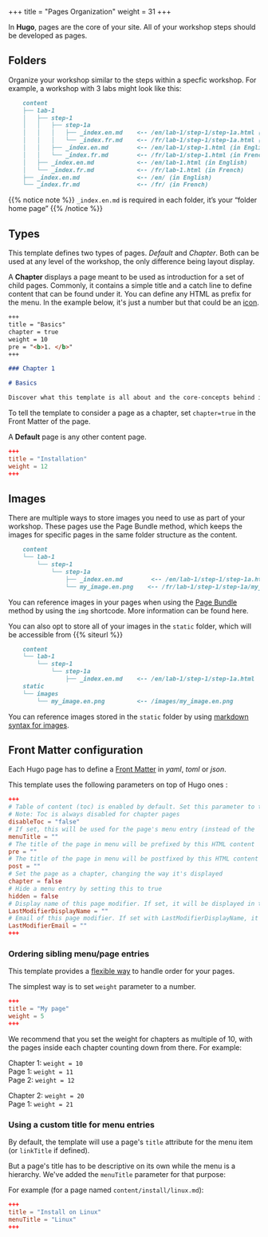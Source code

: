 +++
title = "Pages Organization"
weight = 31
+++

In **Hugo**, pages are the core of your site. All of your workshop steps should be developed as pages.

## Folders

Organize your workshop similar to the steps within a specfic workshop. For example, a workshop with 3 labs might look like this:

```markdown
    content
    ├── lab-1
    │   ├── step-1
    │   │   ├── step-1a
    │   │   │   ├── _index.en.md    <-- /en/lab-1/step-1/step-1a.html (in English)
    │   │   │   └── _index.fr.md    <-- /fr/lab-1/step-1/step-1a.html (in French)
    │   │   ├── _index.en.md        <-- /en/lab-1/step-1.html (in English)
    │   │   └── _index.fr.md        <-- /fr/lab-1/step-1.html (in French)
    │   ├── _index.en.md            <-- /en/lab-1.html (in English)
    │   └── _index.fr.md            <-- /fr/lab-1.html (in French)
    ├── _index.en.md                <-- /en/ (in English)
    └── _index.fr.md                <-- /fr/ (in French)
```

{{% notice note %}}
`_index.en.md` is required in each folder, it’s your “folder home page”
{{% /notice %}}

## Types

This template defines two types of pages. *Default* and *Chapter*. Both can be used at any level of the workshop, the only difference being layout display.

A **Chapter** displays a page meant to be used as introduction for a set of child pages. Commonly, it contains a simple title and a catch line to define content that can be found under it.
You can define any HTML as prefix for the menu. In the example below, it's just a number but that could be an [icon](https://fortawesome.github.io/Font-Awesome/).


```markdown
+++
title = "Basics"
chapter = true
weight = 10
pre = "<b>1. </b>"
+++

### Chapter 1

# Basics

Discover what this template is all about and the core-concepts behind it.
```

To tell the template to consider a page as a chapter, set `chapter=true` in the Front Matter of the page.

A **Default** page is any other content page.


```toml
+++
title = "Installation"
weight = 12
+++
```

## Images

There are multiple ways to store images you need to use as part of your workshop. These pages use the Page Bundle method, which keeps the images for specific pages in the same folder structure as the content.

```markdown
    content
    └── lab-1
        └── step-1
            └── step-1a
                ├── _index.en.md        <-- /en/lab-1/step-1/step-1a.html
                └── my_image.en.png    <-- /fr/lab-1/step-1/step-1a/my_image.en.png
```

You can reference images in your pages when using the [Page Bundle](https://gohugo.io/content-management/page-bundles/) method by using the `img` shortcode. More information can be found here.

You can also opt to store all of your images in the `static` folder, which will be accessible from {{% siteurl %}}

```markdown
    content
    └── lab-1
        └── step-1
            └── step-1a
                ├── _index.en.md    <-- /en/lab-1/step-1/step-1a.html
    static
    └── images
        └── my_image.en.png         <-- /images/my_image.en.png
```

You can reference images stored in the `static` folder by using [markdown syntax for images](/en/cont/markdown.html#images).

## Front Matter configuration

Each Hugo page has to define a [Front Matter](https://gohugo.io/content/front-matter/) in *yaml*, *toml* or *json*.

This template uses the following parameters on top of Hugo ones :

```toml
+++
# Table of content (toc) is enabled by default. Set this parameter to true to disable it.
# Note: Toc is always disabled for chapter pages
disableToc = "false"
# If set, this will be used for the page's menu entry (instead of the `title` attribute)
menuTitle = ""
# The title of the page in menu will be prefixed by this HTML content
pre = ""
# The title of the page in menu will be postfixed by this HTML content
post = ""
# Set the page as a chapter, changing the way it's displayed
chapter = false
# Hide a menu entry by setting this to true
hidden = false
# Display name of this page modifier. If set, it will be displayed in the footer.
LastModifierDisplayName = ""
# Email of this page modifier. If set with LastModifierDisplayName, it will be displayed in the footer
LastModifierEmail = ""
+++
```

### Ordering sibling menu/page entries

This template provides a [flexible way](https://gohugo.io/content/ordering/) to handle order for your pages.

The simplest way is to set `weight` parameter to a number.

```toml
+++
title = "My page"
weight = 5
+++
```

We recommend that you set the weight for chapters as multiple of 10, with the pages inside each chapter counting down from there. For example:

Chapter 1: `weight = 10`  
Page 1: `weight = 11`  
Page 2: `weight = 12`  

Chapter 2: `weight = 20`  
Page 1: `weight = 21`  

### Using a custom title for menu entries

By default, the template will use a page's `title` attribute for the menu item (or `linkTitle` if defined).

But a page's title has to be descriptive on its own while the menu is a hierarchy.
We've added the `menuTitle` parameter for that purpose:

For example (for a page named `content/install/linux.md`):

```toml
+++
title = "Install on Linux"
menuTitle = "Linux"
+++
```
